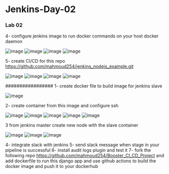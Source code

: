 # Jenkins-Day-02

### Lab 02

4- configure jenkins image to run docker commands on your host docker daemon

![image](https://user-images.githubusercontent.com/40915944/215272859-41336994-a422-4079-9ab8-53ce2edba385.png)
![image](https://user-images.githubusercontent.com/40915944/215272903-f1b71b7a-32fb-4734-bf97-3322e5fb90ea.png)
![image](https://user-images.githubusercontent.com/40915944/215272931-4d798bc4-2759-41fc-a635-f3f2ab430a03.png)
![image](https://user-images.githubusercontent.com/40915944/215273210-7f694cd3-456a-4d01-9b28-17402209b064.png)

5- create CI/CD for this repo https://github.com/mahmoud254/jenkins_nodejs_example.git

![image](https://user-images.githubusercontent.com/40915944/215273800-0638cd3e-edda-486f-9b7e-e18ddb2a37e6.png)
![image](https://user-images.githubusercontent.com/40915944/215273886-f25a6d14-e9f1-4e0f-b4c8-8c61ce2a3f4a.png)
![image](https://user-images.githubusercontent.com/40915944/215276015-f85d7046-2819-42d4-bcfe-deb84698e097.png)
![image](https://user-images.githubusercontent.com/40915944/215276059-f72be395-f05d-43ae-abcf-ae29ec37dd7b.png)

#################
1- create docker file to build image for jenkins slave

![image](https://user-images.githubusercontent.com/40915944/215353832-2333fc91-bd97-4644-be80-b00059a800d9.png)

2- create container from this image and configure ssh

![image](https://user-images.githubusercontent.com/40915944/215353972-78d3041d-2796-4b76-95ee-4e89ee49f04f.png)
![image](https://user-images.githubusercontent.com/40915944/215354006-9ef119f5-0710-47b9-901c-73d677475e12.png)
![image](https://user-images.githubusercontent.com/40915944/215291139-2158b85f-dd48-45bf-9f5d-a45fc0d41e9a.png)
![image](https://user-images.githubusercontent.com/40915944/215291235-61703aff-b24f-49d6-a41f-d0eded8a6acf.png)
![image](https://user-images.githubusercontent.com/40915944/215291355-45ffe810-fa3b-487f-b77b-8535fffaa8ed.png)

3 from jenkins master create new node with the slave container

![image](https://user-images.githubusercontent.com/40915944/215289648-9a501b9c-36a1-4d86-8e7a-6df7d15f721e.png)
![image](https://user-images.githubusercontent.com/40915944/215291395-510631a6-03e5-46ce-8fd8-7c5e28c7cc58.png)
![image](https://user-images.githubusercontent.com/40915944/215291406-25185a3b-7a00-483e-97ce-4a829a80090b.png)


4- integrate slack with jenkins
5- send slack message when stage in your pipeline is successful
6- install audit logs plugin and test it
7- fork the following repo https://github.com/mahmoud254/Booster_CI_CD_Project and add dockerfile to run this django app and use github actions to build the docker image and push it to your dockerhub
